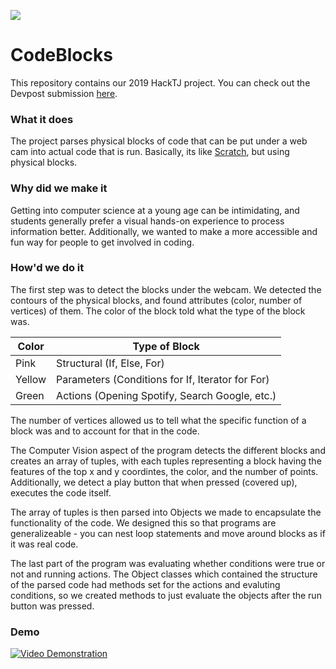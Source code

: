 ![](https://github.com/vbhaip/hacktj2019/blob/master/CodeBlocks%20Logo.png?raw=true)


# CodeBlocks

This repository contains our 2019 HackTJ project. You can check out the Devpost submission [here](https://devpost.com/software/codeblocks).

### What it does

The project parses physical blocks of code that can be put under a web cam into actual code that is run. Basically, its like  [Scratch](https://en.wikipedia.org/wiki/Scratch_(programming_language)), but using physical blocks.

### Why did we make it

Getting into computer science at a young age can be intimidating, and students generally prefer a visual hands-on experience to process information better. Additionally, we wanted to make a more accessible and fun way for people to get involved in coding.

### How'd we do it

The first step was to detect the blocks under the webcam. We detected the contours of the physical blocks, and found attributes (color, number of vertices) of them. The color of the block told what the type of the block was.

|Color  |Type of Block|
|---    |----   |
|Pink   |Structural (If, Else, For)|
|Yellow |Parameters (Conditions for If, Iterator for For)|
|Green  |Actions (Opening Spotify, Search Google, etc.)|

The number of vertices allowed us to tell what the specific function of a block was and to account for that in the code.

The Computer Vision aspect of the program detects the different blocks and creates an array of tuples, with each tuples representing a block having the features of the top x and y coordintes, the color, and the number of points. Additionally, we detect a play button that when pressed (covered up), executes the code itself.

The array of tuples is then parsed into Objects we made to encapsulate the functionality of the code. We designed this so that programs are generalizeable - you can nest loop statements and move around blocks as if it was real code.

The last part of the program was evaluating whether conditions were true or not and running actions. The Object classes which contained the structure of the parsed code had methods set for the actions and evaluting conditions, so we created methods to just evaluate the objects after the run button was pressed.

### Demo

[![Video Demonstration](http://img.youtube.com/vi/JLW0_6bc3CM/0.jpg)](http://www.youtube.com/watch?v=JLW0_6bc3CM)


